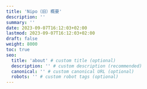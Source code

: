 ```yaml
---
title: 'Nipo（旧）概要'
description: ''
summary: ''
date: 2023-09-07T16:12:03+02:00
lastmod: 2023-09-07T16:12:03+02:00
draft: false
weight: 8000
toc: true
seo:
  title: 'about' # custom title (optional)
  description: '' # custom description (recommended)
  canonical: '' # custom canonical URL (optional)
  robots: '' # custom robot tags (optional)
---
```


